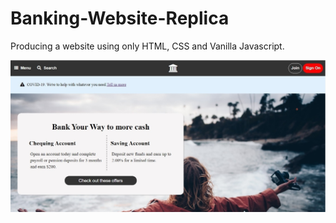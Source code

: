 # Banking-Website-Replica

Producing a website using only HTML, CSS and Vanilla Javascript.

![screenShotTop](Screenshot1.jpg)